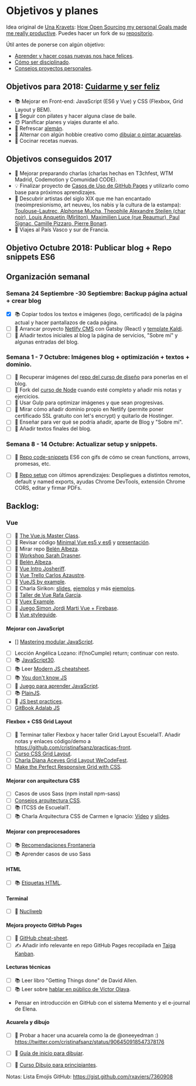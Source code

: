 Objetivos y planes
==============

Idea original de [Una Kravets](https://github.com/una): [How Open Sourcing my personal Goals made me really productive](https://una.im/personal-goals-guide/). Puedes hacer un fork de su [repositorio](https://github.com/una/personal-goals-starter).

Útil antes de ponerse con algún objetivo:

- [Aprender y hacer cosas nuevas nos hace felices](https://youtu.be/5XsKHEunOXs?t=2832).
- [Cómo ser disciplinado](https://www.youtube.com/watch?v=I6may1U-xKk).
- [Consejos proyectos personales](https://melies-hugo.js.org/post/practica-publica-aprende/).

## Objetivos para 2018: [Cuidarme y ser feliz](https://twitter.com/dreamingechoes/status/937326848438042626)

- 📚 Mejorar en Front-end: JavaScript (ES6 y Vue) y CSS (Flexbox, Grid Layout y BEM).
- 💃 Seguir con pilates y hacer alguna clase de baile.
- 😍 Planificar planes y viajes durante el año.
- 🙉 Refrescar [alemán](http://www.deutscheszentrum.es).
- 🎨 Alternar con algún hobbie creativo como [dibujar o pintar acuarelas](https://twitter.com/cristinafsanz/status/903201156222115840).
- 🍴 Cocinar recetas nuevas.

## Objetivos conseguidos 2017

- 🙊 Mejorar preparando charlas (charlas hechas en T3chfest, WTM Madrid, Codemotion y Comunidad CODE).
- 💡 Finalizar proyecto de [Casos de Uso de GitHub Pages](https://github.com/cristinafsanz/github-pages) y utilizarlo como base para próximos aprendizajes.
- 🎨 Descubrir artistas del siglo XIX que me han encantado (neoimpresionismo, art neuveu, los nabis y la cultura de la estampa): [Toulouse-Lautrec, Alphonse Mucha, Theophile Alexandre Steilen (char noir), Louis Anquetin (Mirliton), Maximilien Luce (rue Reaumur), Paul Signac, Camille Pizzaro, Pierre Bonart](https://twitter.com/cristinafsanz/status/947062979484405760).
- 🚊 Viajes al País Vasco y sur de Francia.


## Objetivo Octubre 2018: Publicar blog + Repo snippets ES6


## Organización semanal
  
### Semana 24 Septiembre -30 Septiembre: Backup página actual + crear blog

- [x] 📚 Copiar todos los textos e imágenes (logo, certificado) de la página actual y hacer pantallazos de cada página.
- [ ] 🚀 Arrancar proyecto [Netlify CMS](https://www.netlifycms.org/docs/start-with-a-template/) con Gatsby (React) y [template Kaldi](https://gatsby-netlify-cms.netlify.com).
- [ ] 🚀 Añadir textos iniciales al blog la página de servicios, "Sobre mí" y algunas entradas del blog.

### Semana 1 - 7 Octubre: Imágenes blog + optimización + textos + dominio.

- [ ] 👀 Recuperar imágenes del [repo del curso de diseño](http://cristinafsanz.github.io/centro-ayuda-adolescentes/) para ponerlas en el blog.
- [ ] 🚀 Fork del [curso de Node](https://github.com/Fictizia/Curso-Node.js-para-desarrolladores-Front-end_ed7) cuando esté completo y añadir mis notas y ejercicios.
- [ ] 🚀 Usar Gulp para optimizar imágenes y que sean progresivas.
- [ ] 🚀 Mirar cómo añadir dominio propio en Netlify (permite poner certificado SSL gratuito con let's encrypt) y quitarlo de Hostinger.
- [ ] 👀 Enseñar para ver qué se podría añadir, aparte de Blog y "Sobre mí".
- [ ] 🚀 Añadir textos finales del blog.

### Semana 8 - 14 Octubre: Actualizar setup y snippets.

- [ ] 🚀 [Repo code-snippets](https://github.com/cristinafsanz/code-snippets) ES6 con gifs de cómo se crean functions, arrows, promesas, etc.

- [ ] 🚀 [Repo setup](https://github.com/cristinafsanz/setup) con últimos aprendizajes: Despliegues a distintos remotos, default y named exports, ayudas Chrome DevTools, extensión Chrome CORS, editar y firmar PDFs.

## Backlog:

### Vue
- [ ] 🚀 [The Vue.js Master Class](https://vueschool.io/courses/the-vuejs-master-class).
- [ ] 🚀 Revisar código [Minimal Vue es5 y es6](https://github.com/rubnvp/vue-pokedex) y [presentación](https://docs.google.com/presentation/d/1zmg1lhmSAiXnVxhJivDKw30MDruFNZIhvIi26Emm-rc/edit#slide=id.g355cbe6df5_1_21).
- [ ] 🚀 Mirar repo [Belén Albeza](https://github.com/belen-albeza/packing-checklist/).
- [ ] 🚀 [Workshop Sarah Drasner](https://github.com/sdras/intro-to-vue).
- [ ] 🚀 [Belén Albeza](https://github.com/belen-albeza/packing-checklist/).
- [ ] 🚀 [Vue Intro Josheriff](https://github.com/Josheriff/vueIntro).
- [ ] 🚀 [Vue Trello Carlos Azaustre](https://github.com/carlosazaustre/vue-trello).
- [ ] 🚀 [VueJS by example](https://github.com/Lemoncode/vuejs-by-sample).
- [ ] 🚀 Charla Sirikon: [slides](http://slides.com/sirikon/a-new-point-of-vue#/), [ejemplos](https://gitlab.com/Sirikon/a-new-point-of-vue-examples/) y más [ejemplos](https://github.com/sirikon/vue-examples).
- [ ] 🚀 [Taller de Vue Rafa García](https://github.com/rafagarcia/vueling).
- [ ] 🚀 [Vuex Example](https://github.com/rubnvp/vuex-example).
- [ ] 🚀 [Juego Simon Jordi Marti Vue + Firebase](https://github.com/jmarti-theinit/simonly).
- [ ] 🚀 [Vue styleguide](https://github.com/vue-styleguidist/vue-styleguidist).

#### Mejorar con JavaScript
- [] [Mastering modular JavaScript](https://ponyfoo.com/books/mastering-modular-javascript).
- [ ] Lección Angélica Lozano: if(!noCumple) return; continuar con resto.
- [ ] 📚 [JavaScript30](https://javascript30.com/).
- [ ] 📚 Leer [Modern JS cheatsheet](https://github.com/mbeaudru/modern-js-cheatsheet).
- [ ] 📚 [You don't know JS](https://github.com/getify/You-Dont-Know-JS)
- [ ] 🚀 [Juego para aprender JavaScript](https://lab.reaal.me/jsrobot/).
- [ ] 📚 [PlainJS](https://plainjs.com/).
- [ ] 🚀 [JS best practices](https://github.com/excellalabs/js-best-practices-workshopper).
- [ ] [GitBook Adalab JS](https://adalab.gitbooks.io/curso-programacion-front-end-2018/content/sprint_2/2_1_intro_a_la_programacion.html)

#### Flexbox + CSS Grid Layout
- [ ] 🚀 Terminar taller Flexbox y hacer taller Grid Layout EscuelaIT. Añadir notas y enlaces código/demo a https://github.com/cristinafsanz/practicas-front.
- [ ] [Curso CSS Grid Layout](https://medium.freecodecamp.org/heres-my-free-css-grid-course-merry-christmas-3826dd24f098).
- [ ] [Charla Diana Aceves Grid Layout WeCodeFest](https://www.youtube.com/watch?v=p7oXrr9yjXY&feature=youtu.be).
- [ ] [Make the Perfect Responsive Grid with CSS](https://coder-coder.com/make-responsive-grid-css/).

#### Mejorar con arquitectura CSS
- [ ] Casos de usos Sass (npm install npm-sass)
- [ ] [Consejos arquitectura CSS](https://github.com/jareware/css-architecture).
- [ ] 📚 ITCSS de EscuelaIT.
- [ ] 📚 Charla Arquitectura CSS de Carmen e Ignacio: [Vídeo](https://www.youtube.com/watch?v=qnSbqv6rqx4) y [slides](http://wecodesignpodcast.com/speaking/#/).

#### Mejorar con preprocesadores
- [ ] 📚 [Recomendaciones Frontaneria](https://github.com/Frontaneria/Open-Support/issues/6)
- [ ] 📚 Aprender casos de uso Sass

#### HTML
- [ ] 📚 [Etiquetas HTML](http://slides.com/ancoar/eligiendotagshtml5#/13).

#### Terminal
- [ ] 🚀 [Nucliweb](https://desarrolloweb.com/articulos/personalizacion-terminal-bash-it-iterm2.html)

#### Mejora proyecto GitHub Pages
- [ ] 👀 [GitHub cheat-sheet](https://github.com/tiimgreen/github-cheat-sheet).
- [ ] ✍️ Añadir info relevante en repo GitHub Pages recopilada en [Taiga Kanban](https://tree.taiga.io/project/cristinafsanz-ilusionismo-con-github-pages/kanban).

#### Lecturas técnicas
- [ ] 📚 Leer libro "Getting Things done" de David Allen.
- [ ] 📚 Leer sobre [hablar en público de Víctor Olaya](http://volaya.github.io/web/texts/html/hablar/index.html).
- Pensar en introducción en GitHub con el sistema Memento y el e-journal de Elena.

#### Acuarela y dibujo
- [ ] 🎨 Probar a hacer una acuarela como la de @oneeyedman :) https://twitter.com/cristinafsanz/status/906450918547378176
- [ ] 🎨 [Guía de inicio para dibujar](https://medium.com/personal-growth/a-quick-beginners-guide-to-drawing-58213877715e).
- [ ] 🎨 [Curso Dibujo para principiantes](https://www.domestika.org/es/courses/138-dibujo-para-principiantes-nivel-1/puno).


Notas: Lista Emojis GitHub: https://gist.github.com/rxaviers/7360908
